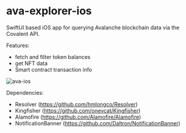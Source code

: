 # ava-explorer-ios

SwiftUI based iOS app for querying Avalanche blockchain data via the Covalent API.

Features:
- fetch and filter token balances
- get NFT data
- Smart contract transaction info

![ava-ios](https://user-images.githubusercontent.com/3171346/115157519-1a2cb280-a08a-11eb-99e8-b2fbcb36f239.png)


Dependencies:
- Resolver (https://github.com/hmlongco/Resolver)
- Kingfisher (https://github.com/onevcat/Kingfisher)
- Alamofire (https://github.com/Alamofire/Alamofire)
- NotificationBanner (https://github.com/Daltron/NotificationBanner)
